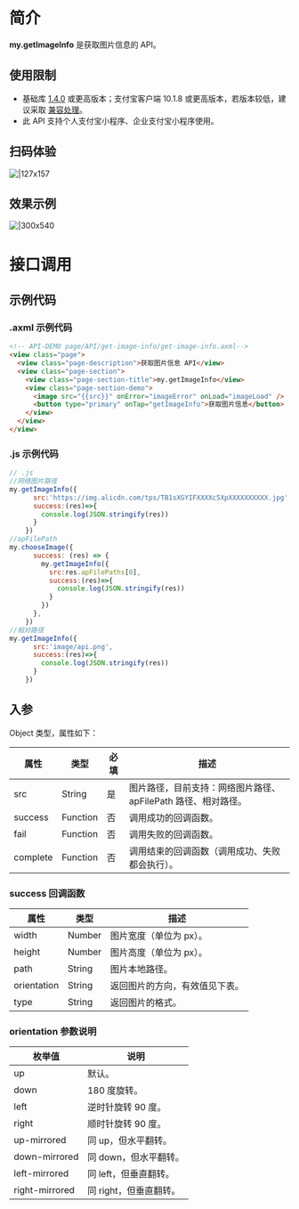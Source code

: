 
# 简介
**my.getImageInfo** 是获取图片信息的 API。

## 使用限制

- 基础库 [1.4.0](https://opendocs.alipay.com/mini/framework/lib) 或更高版本；支付宝客户端 10.1.8 或更高版本，若版本较低，建议采取 [兼容处理](/mini/framework/compatibility)。 
- 此 API 支持个人支付宝小程序、企业支付宝小程序使用。

## 扫码体验
![|127x157](https://cdn.nlark.com/yuque/0/2021/jpeg/179989/1625191567539-f1858c43-e4a1-4140-a9fb-4bcaf76ce8b3.jpeg#align=left&display=inline&height=157&margin=%5Bobject%20Object%5D&name=1.jpeg&originHeight=157&originWidth=127&size=19988&status=done&style=stroke&width=127)

## 效果示例
![|300x540](https://cdn.nlark.com/yuque/0/2021/gif/179989/1625191577132-ffa7b7bd-5fab-4f7c-9593-37ddca3bb9ba.gif#align=left&display=inline&height=540&margin=%5Bobject%20Object%5D&name=2.gif&originHeight=540&originWidth=300&size=177212&status=done&style=stroke&width=300)

# 接口调用

## 示例代码

### .axml 示例代码
```html
<!-- API-DEMO page/API/get-image-info/get-image-info.axml-->
<view class="page">
  <view class="page-description">获取图片信息 API</view>
  <view class="page-section">
    <view class="page-section-title">my.getImageInfo</view>
    <view class="page-section-demo">
      <image src="{{src}}" onError="imageError" onLoad="imageLoad" />
      <button type="primary" onTap="getImageInfo">获取图片信息</button>
    </view>
  </view>
</view>
```

### .js 示例代码
```javascript
// .js
//网络图片路径
my.getImageInfo({
      src:'https://img.alicdn.com/tps/TB1sXGYIFXXXXc5XpXXXXXXXXXX.jpg',
      success:(res)=>{
        console.log(JSON.stringify(res))
      }
    })
//apFilePath
my.chooseImage({
      success: (res) => {
        my.getImageInfo({
          src:res.apFilePaths[0],
          success:(res)=>{
            console.log(JSON.stringify(res))
          }
        })
      },
    })
//相对路径
my.getImageInfo({
      src:'image/api.png',
      success:(res)=>{
        console.log(JSON.stringify(res))
      }
    })
```

## 入参
Object 类型，属性如下：

| **属性** | **类型** | **必填** | **描述** |
| --- | --- | --- | --- |
| src | String | 是 | 图片路径，目前支持：网络图片路径、apFilePath 路径、相对路径。 |
| success | Function | 否 | 调用成功的回调函数。 |
| fail | Function | 否 | 调用失败的回调函数。 |
| complete | Function | 否 | 调用结束的回调函数（调用成功、失败都会执行）。 |


### success 回调函数
| **属性** | **类型** | **描述** |
| --- | --- | --- |
| width | Number | 图片宽度（单位为 px）。 |
| height | Number | 图片高度（单位为 px）。 |
| path | String | 图片本地路径。 |
| orientation | String | 返回图片的方向，有效值见下表。 |
| type | String | 返回图片的格式。 |


### orientation 参数说明
| **枚举值** | **说明** |
| --- | --- |
| up | 默认。 |
| down | 180 度旋转。 |
| left | 逆时针旋转 90 度。 |
| right | 顺时针旋转 90 度。 |
| up-mirrored	 | 同 up，但水平翻转。 |
| down-mirrored	 | 同 down，但水平翻转。 |
| left-mirrored	 | 同 left，但垂直翻转。 |
| right-mirrored	 | 同 right，但垂直翻转。 |

